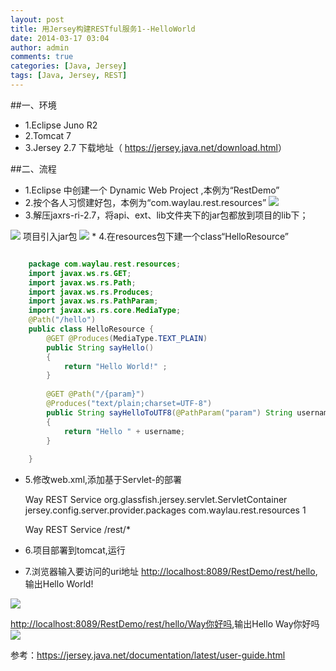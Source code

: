 ```yaml
---
layout: post 
title: 用Jersey构建RESTful服务1--HelloWorld 
date: 2014-03-17 03:04 
author: admin 
comments: true
categories: [Java, Jersey]
tags: [Java, Jersey, REST]
---
```

##一、环境 
* 1.Eclipse Juno R2 
* 2.Tomcat 7 
* 3.Jersey 2.7  下载地址（ <https://jersey.java.net/download.html>）

##二、流程 
* 1.Eclipse 中创建一个 Dynamic Web Project ,本例为“RestDemo”
* 2.按个各人习惯建好包，本例为“com.waylau.rest.resources”
<img src="http://b.hiphotos.bdimg.com/album/s%3D550%3Bq%3D90%3Bc%3Dxiangce%2C100%2C100/sign=7807f0deb119ebc4c478769cb21dbec1/0b55b319ebc4b745429f78adcdfc1e178a821505.jpg?referer=0b4df88379f40ad14cf3f2d3531c&x=.jpg"
/>
* 3.解压jaxrs-ri-2.7，将api、ext、lib文件夹下的jar包都放到项目的lib下；
<img src="http://d.hiphotos.bdimg.com/album/s%3D550%3Bq%3D90%3Bc%3Dxiangce%2C100%2C100/sign=41a40894bc096b6385195e553c08f679/f31fbe096b63f6242082f6b88544ebf81b4ca3aa.jpg?referer=dc3f5bcfaf3459829c9dd1a20d68&x=.jpg"/>
项目引入jar包
<img src="http://d.hiphotos.bdimg.com/album/s%3D550%3Bq%3D90%3Bc%3Dxiangce%2C100%2C100/sign=5011985bf503918fd3d13dcf610657aa/63d0f703918fa0ec3bccabb6249759ee3d6ddb06.jpg?referer=1b02ce10013b5bb5e7c015ce251c&x=.jpg"/>
* 4.在resources包下建一个class“HelloResource”

```java

	package com.waylau.rest.resources; 
	import javax.ws.rs.GET; 
	import javax.ws.rs.Path; 
	import javax.ws.rs.Produces; 
	import javax.ws.rs.PathParam; 
	import javax.ws.rs.core.MediaType; 
	@Path("/hello") 
	public class HelloResource { 
		@GET @Produces(MediaType.TEXT_PLAIN) 
		public String sayHello() 
		{ 
			return "Hello World!" ; 
		}
		
		@GET @Path("/{param}") 
		@Produces("text/plain;charset=UTF-8") 
		public String sayHelloToUTF8(@PathParam("param") String username) 
		{ 
			return "Hello " + username; 
		}
		
	}
```

* 5.修改web.xml,添加基于Servlet-的部署
	
	<servlet> <servlet-name>Way REST Service</servlet-name> <servlet-class>org.glassfish.jersey.servlet.ServletContainer</servlet-class> <init-param> <param-name>jersey.config.server.provider.packages</param-name> <param-value>com.waylau.rest.resources</param-value> </init-param> <load-on-startup>1</load-on-startup> </servlet>

	<servlet-mapping> <servlet-name>Way REST Service</servlet-name> <url-pattern>/rest/*</url-pattern> </servlet-mapping>

* 6.项目部署到tomcat,运行 
* 7.浏览器输入要访问的uri地址 <http://localhost:8089/RestDemo/rest/hello>,输出Hello World!
<img src="http://c.hiphotos.bdimg.com/album/s%3D550%3Bq%3D90%3Bc%3Dxiangce%2C100%2C100/sign=32792b8bb8a1cd1101b672258929b9c1/d000baa1cd11728b8db54399cafcc3cec2fd2cf5.jpg?referer=02302bc8af4bd1135dda83028cab&x=.jpg"/>

<http://localhost:8089/RestDemo/rest/hello/Way你好吗>,输出Hello Way你好吗
<img src="http://h.hiphotos.bdimg.com/album/s%3D550%3Bq%3D90%3Bc%3Dxiangce%2C100%2C100/sign=9608ef4534d3d539c53d0fc60abc986d/14ce36d3d539b6006511c00ceb50352ac75cb7aa.jpg?referer=240eae6c34d12f2e97129a50f168&x=.jpg"/>

参考：<https://jersey.java.net/documentation/latest/user-guide.html>